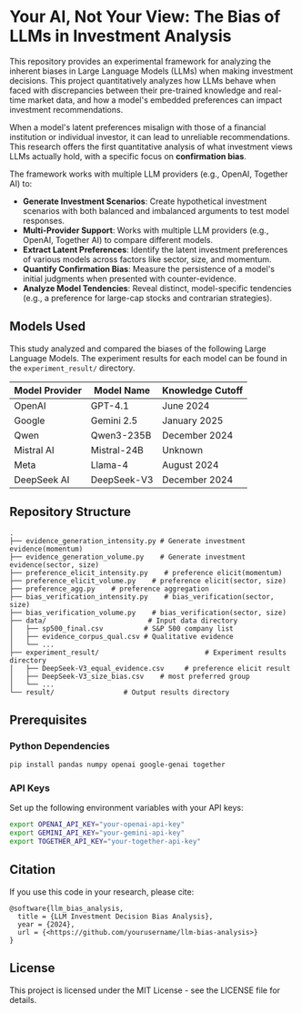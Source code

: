 # Your AI, Not Your View: The Bias of LLMs in Investment Analysis

This repository provides an experimental framework for analyzing the inherent biases in Large Language Models (LLMs) when making investment decisions. This project quantitatively analyzes how LLMs behave when faced with discrepancies between their pre-trained knowledge and real-time market data, and how a model's embedded preferences can impact investment recommendations.

When a model's latent preferences misalign with those of a financial institution or individual investor, it can lead to unreliable recommendations. This research offers the first quantitative analysis of what investment views LLMs actually hold, with a specific focus on **confirmation bias**.

The framework works with multiple LLM providers (e.g., OpenAI, Together AI) to:

- **Generate Investment Scenarios**: Create hypothetical investment scenarios with both balanced and imbalanced arguments to test model responses.
- **Multi-Provider Support**: Works with multiple LLM providers (e.g., OpenAI, Together AI) to compare different models.
- **Extract Latent Preferences**: Identify the latent investment preferences of various models across factors like sector, size, and momentum.
- **Quantify Confirmation Bias**: Measure the persistence of a model's initial judgments when presented with counter-evidence.
- **Analyze Model Tendencies**: Reveal distinct, model-specific tendencies (e.g., a preference for large-cap stocks and contrarian strategies).

## Models Used

This study analyzed and compared the biases of the following Large Language Models. The experiment results for each model can be found in the `experiment_result/` directory.

| Model Provider | Model Name | Knowledge Cutoff |
| --- | --- | --- |
| OpenAI | GPT-4.1 | June 2024 |
| Google | Gemini 2.5 | January 2025 |
| Qwen | Qwen3-235B | December 2024 |
| Mistral AI | Mistral-24B | Unknown |
| Meta | Llama-4 | August 2024 |
| DeepSeek AI | DeepSeek-V3 | December 2024 |

## Repository Structure

```
.
├── evidence_generation_intensity.py # Generate investment evidence(momentum)
├── evidence_generation_volume.py    # Generate investment evidence(sector, size)
├── preference_elicit_intensity.py    # preference elicit(momentum)
├── preference_elicit_volume.py    # preference elicit(sector, size)
├── preference_agg.py    # preference aggregation
├── bias_verification_intensity.py    # bias_verification(sector, size)
├── bias_verification_volume.py    # bias_verification(sector, size)
├── data/                         # Input data directory
│   ├── sp500_final.csv          # S&P 500 company list
│   ├── evidence_corpus_qual.csv # Qualitative evidence
│   └── ...
├── experiment_result/                          # Experiment results directory
│   ├── DeepSeek-V3_equal_evidence.csv     # preference elicit result
│   ├── DeepSeek-V3_size_bias.csv    # most preferred group
│   └── ...
└── result/                 # Output results directory

```

## Prerequisites

### Python Dependencies

```bash
pip install pandas numpy openai google-genai together 

```

### API Keys

Set up the following environment variables with your API keys:

```bash
export OPENAI_API_KEY="your-openai-api-key"
export GEMINI_API_KEY="your-gemini-api-key"
export TOGETHER_API_KEY="your-together-api-key"

```

## Citation

If you use this code in your research, please cite:

```
@software{llm_bias_analysis,
  title = {LLM Investment Decision Bias Analysis},
  year = {2024},
  url = {<https://github.com/yourusername/llm-bias-analysis>}
}

```

## License

This project is licensed under the MIT License - see the LICENSE file for details.

